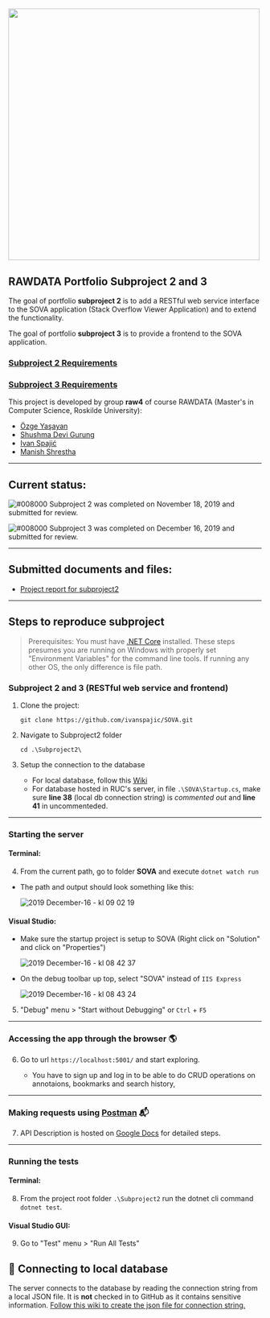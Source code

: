 # <img src="https://ruc.dk/sites/default/files/2017-05/ruc_logo_download_en.png" width=500px>


## RAWDATA Portfolio Subproject 2 and 3

The goal of portfolio **subproject 2** is to add a RESTful web service interface to the SOVA application (Stack Overflow Viewer Application) and to extend the functionality.

The goal of portfolio **subproject 3** is to provide a frontend to the SOVA application.

### [Subproject 2 Requirements](Resources/Subproject2_Requiments.pdf)

### [Subproject 3 Requirements](Resources/Subproject3_Requiments.pdf)


This project is developed by group **raw4** of course RAWDATA (Master's in Computer Science, Roskilde University):
- [Özge Yaşayan](https://github.com/ozgey99)
- [Shushma Devi Gurung](https://github.com/shus0001)
- [Ivan Spajić](https://github.com/ivanspajic)
- [Manish Shrestha](https://github.com/shrestaz)

----

## Current status:
![#008000](https://placehold.it/15/008000/000000?text=+) Subproject 2 was completed on November 18, 2019 and submitted for review.

![#008000](https://placehold.it/15/008000/000000?text=+) Subproject 3 was completed on December 16, 2019 and submitted for review.

----

## Submitted documents and files:
- [Project report for subproject2](https://github.com/ivanspajic/SOVA/blob/master/Subproject2/Resources/SOVA%20raw4-subproject2.pdf)

----

## Steps to reproduce subproject

> Prerequisites: You must have [.NET Core](https://dotnet.microsoft.com/download) installed. These steps presumes you are running on Windows with properly set "Environment Variables" for the command line tools. If running any other OS, the only difference is file path.


### Subproject 2 and 3 (RESTful web service and frontend)

1. Clone the project:

    `git clone https://github.com/ivanspajic/SOVA.git`

2. Navigate to Subproject2 folder

    `cd .\Subproject2\`

3. Setup the connection to the database

    - For local database, follow this [Wiki](https://github.com/ivanspajic/SOVA/wiki/Set-up-db-connection)
    - For database hosted in RUC's server, in file `.\SOVA\Startup.cs`, make sure **line 38** (local db connection string) is _commented out_ and **line 41** in uncommenteded.

----

### Starting the server

#### Terminal:

4. From the current path, go to folder **SOVA** and execute `dotnet watch run`

- The path and output should look something like this:

    ![2019 December-16 - kl 09 02 19](https://user-images.githubusercontent.com/9460504/70889675-6faf0600-1fe3-11ea-862c-b931eadd24a3.png)

#### Visual Studio:

- Make sure the startup project is setup to SOVA (Right click on "Solution" and click on "Properties")
    
    ![2019 December-16 - kl 08 42 37](https://user-images.githubusercontent.com/9460504/70888309-50fb4000-1fe0-11ea-8b5c-ea0ded7f66a2.png)

- On the debug toolbar up top, select "SOVA" instead of `IIS Express`

    ![2019 December-16 - kl 08 43 24](https://user-images.githubusercontent.com/9460504/70888406-90c22780-1fe0-11ea-8757-69f100e0fe42.png)


5. "Debug" menu > "Start without Debugging" or `Ctrl` + `F5`

----

### Accessing the app through the browser 🌎

6. Go to url `https://localhost:5001/` and start exploring.

    - You have to sign up and log in to be able to do CRUD operations on annotaions, bookmarks and search history,

----

### Making requests using [Postman](https://www.getpostman.com/downloads/) 📬

7. API Description is hosted on [Google Docs](https://docs.google.com/document/d/1AfG9K0IxgiY30jRNSCGHRwNQfBxcFw-7KoB3vqehtLU/edit?usp=sharing) for detailed steps.

----

### Running the tests

#### Terminal:

8. From the project root folder `.\Subproject2` run the dotnet cli command `dotnet test`.

#### Visual Studio GUI:

9. Go to "Test" menu > "Run All Tests"

## 🔌 Connecting to local database

The server connects to the database by reading the connection string from a local JSON file. It is **not** checked in to GitHub as it contains sensitive information. [Follow this wiki to create the json file for connection string.](https://github.com/ivanspajic/SOVA/wiki/Set-up-db-connection)
